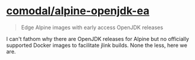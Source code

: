 # [comodal/alpine-openjdk-ea](https://hub.docker.com/r/comodal/alpine-openjdk-ea/)
> Edge Alpine images with early access OpenJDK releases

I can't fathom why there are OpenJDK releases for Alpine but no officially supported Docker images to facilitate jlink builds.  None the less, here we are.
